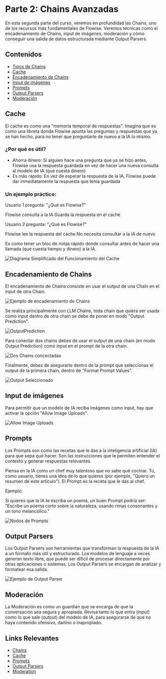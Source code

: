 # Parte 2: Chains Avanzadas

En esta segunda parte del curso, veremos en profundidad las Chains, uno de los recursos más fundamentales de Flowise. Veremos técnicas como el encadenamiento de Chains, input de imágenes, moderación y cómo conseguir una salida de datos estructurada mediante Output Parsers.

## Contenidos

- [Tipos de Chains](../../integraciones/langchain/chains/README.md)
- [Cache](#cache)
- [Encadenamiento de Chains](#encadenamiento-de-chains)
- [Input de imágenes](#input-de-imágenes)
- [Prompts](#prompts)
- [Output Parsers](#output-parsers)
- [Moderación](#moderación)

## Cache

El cache es como una "memoria temporal de respuestas". Imagina que es como una libreta donde Flowise apunta las preguntas y respuestas que ya se han hecho, para no tener que preguntarle de nuevo a la IA lo mismo.

### ¿Por qué es útil?

- Ahorra dinero: Si alguien hace una pregunta que ya se hizo antes, Flowise usa la respuesta guardada en vez de hacer una nueva consulta al modelo de IA (que cuesta dinero)
- Es más rápido: En vez de esperar la respuesta de la IA, Flowise puede dar inmediatamente la respuesta que tenía guardada

### Un ejemplo práctico:

Usuario 1 pregunta: "¿Qué es Flowise?"

Flowise consulta a la IA
Guarda la respuesta en el cache


Usuario 2 pregunta: "¿Qué es Flowise?"

Flowise lee la respuesta del cache
No necesita consultar a la IA de nuevo

Es como tener un bloc de notas rápido donde consultar antes de hacer una llamada (que cuesta tiempo y dinero) a la IA.

![Diagrama Simplificado del Funcionamiento del Cache](/../../.gitbook/assets/partes/parte2/Cache1.png)

## Encadenamiento de Chains

El encadenamiento de Chains consiste en usar el output de una Chain en el input de otra Chain.

![Ejemplo de encadenamiento de Chains](/../../.gitbook/assets/partes/parte2/ChainsEncadenadas.png)

Se realiza principalmente con LLM Chains, toda chain que quiera ser usada como input dentro de otra chain se debe de poner en modo "Output Prediction".

![OutputPrediction](/../../.gitbook/assets/partes/parte2/OutputPrediction.png)

Para conectar dos chains debes de usar el output de una chain (en modo Output Prediction) como input en el prompt de la otra chain.

![Dos Chains concectadas](/../../.gitbook/assets/partes/parte2/Chainsconectadas.png)

Finalmente, debes de asegurarte dentro de la prompt que seleccionas el output de la primera chain, dentro de "Format Prompt Values".

![Output Seleccionado](/../../.gitbook/assets/partes/parte2/OutputChainSeleccionado.png)

## Input de imágenes

Para permitir que un modelo de IA reciba imágenes como input, hay que activar la opción "Allow Image Uploads".

![Allow Image Uploads](/../../.gitbook/assets/partes/parte2/ImagesUpload.png)

## Prompts 

Los Prompts son como las recetas que le das a la inteligencia artificial (IA) para que sepa qué hacer. Son las instrucciones que le permiten entender el contexto y generar respuestas relevantes.

Piensa en la IA como un chef muy talentoso que no sabe qué cocinar. Tú, como usuario, tienes una idea de lo que quieres (por ejemplo, "Quiero un resumen de este artículo"). El Prompt es la receta que le das al chef. 

Ejemplo:

Si quieres que la IA te escriba un poema, un buen Prompt podría ser: "Escribe un poema corto sobre la naturaleza, usando rimas consonantes y un tono melancólico."

![Nodos de Prompts](/../../.gitbook/assets/partes/parte2/NodosPrompts.png)

## Output Parsers

Los Output Parsers son herramientas que transforman la respuesta de la IA a un formato más útil y estructurado. Los modelos de lenguaje a veces generan texto libre, que puede ser difícil de procesar directamente por otras aplicaciones o sistemas. Los Output Parsers se encargan de analizar y formatear esa salida.

![Ejemplo de Output Parser](/../../.gitbook/assets/partes/parte2/OutputParser1.png)

## Moderación

La Moderación es como un guardián que se encarga de que la conversación sea segura y apropiada. Revisa tanto lo que entra (input) como lo que sale (output) del modelo de IA, para asegurarse de que no haya contenido ofensivo, dañino o inapropiado.


## Links Relevantes

- [Chains](../../integraciones/langchain/chains/README.md)
- [Cache](../../integraciones/langchain/cache/README.md)
- [Prompts](../../integraciones/langchain/prompts/README.md)
- [Output Parsers](../../integraciones/langchain/output-parsers/README.md)
- [Moderation](../../integraciones/langchain/moderation/README.md)

